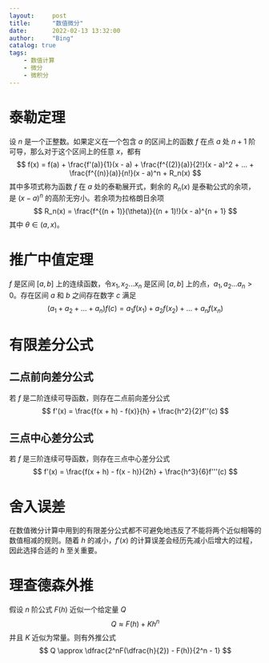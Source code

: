 ```yaml
---
layout:     post
title:      "数值微分"
date:       2022-02-13 13:32:00
author:     "Bing"
catalog: true
tags:
    - 数值计算
    - 微分
    - 微积分
---
```


# 泰勒定理
设 $n$ 是一个正整数。如果定义在一个包含 $a$ 的区间上的函数 $f$ 在点 $a$ 处 $n+1$ 阶可导，那么对于这个区间上的任意 $x$，都有
$$
    f(x) = f(a) + \frac{f'(a)}{1}(x - a) + \frac{f^{(2)}(a)}{2!}(x - a)^2 + ... + \frac{f^{(n)}(a)}{n!}(x - a)^n + R_n(x)
$$
其中多项式称为函数 $f$ 在 $a$ 处的泰勒展开式，剩余的 $R_n(x)$ 是泰勒公式的余项，是 $(x - a)^n$ 的高阶无穷小。若余项为拉格朗日余项
$$
    R_n(x) = \frac{f^{(n + 1)}(\theta)}{(n + 1)!}(x - a)^{n + 1}
$$
其中 $\theta\in(a, x)$。

# 推广中值定理
$f$ 是区间 $[a, b]$ 上的连续函数，令${x_1, x_2 ... x_n}$ 是区间 $[a, b]$ 上的点，${a_1, a_2 ... a_n > 0}$。存在区间 $a$ 和 $b$ 之间存在数字 $c$ 满足
$$
    (a_1 + a_2 + ... + a_n)f(c) = a_1f(x_1) + a_2f(x_2) + ... +  a_nf(x_n)
$$

# 有限差分公式
## 二点前向差分公式
若 $f$ 是二阶连续可导函数，则存在二点前向差分公式
$$
    f'(x) = \frac{f(x + h) - f(x)}{h} + \frac{h^2}{2}f''(c)
$$

## 三点中心差分公式
若 $f$ 是三阶连续可导函数，则存在三点中心差分公式
$$
    f'(x) = \frac{f(x + h) - f(x - h)}{2h} + \frac{h^3}{6}f'''(c)
$$

# 舍入误差
在数值微分计算中用到的有限差分公式都不可避免地违反了不能将两个近似相等的数值相减的规则。随着 $h$ 的减小，$f'(x)$ 的计算误差会经历先减小后增大的过程，因此选择合适的 $h$ 至关重要。

# 理查德森外推
假设 $n$ 阶公式 $F(h)$ 近似一个给定量 $Q$
$$
    Q \approx F(h) + Kh^n
$$
并且 $K$ 近似为常量。则有外推公式
$$
    Q \approx \dfrac{2^nF(\dfrac{h}{2}) - F(h)}{2^n - 1}
$$